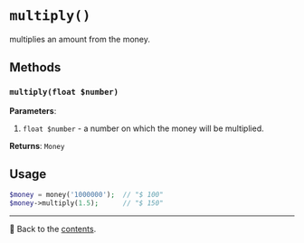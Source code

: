 # `multiply()`

multiplies an amount from the money.

## Methods

### `multiply(float $number)`
**Parameters**:
1. `float $number` - a number on which the money will be multiplied.

**Returns**: `Money`

## Usage

```php
$money = money('1000000');  // "$ 100"
$money->multiply(1.5);      // "$ 150"
```

---

📌 Back to the [contents](/docs/04_money/README.md).
